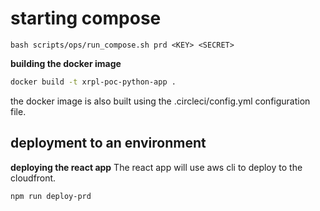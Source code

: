 # starting compose


`bash scripts/ops/run_compose.sh prd <KEY> <SECRET>`


**building the docker image**

```bash
docker build -t xrpl-poc-python-app .
```
the docker image is also built using the .circleci/config.yml configuration file.


## deployment to an environment



**deploying the react app**
The react app will use aws cli to deploy to the cloudfront.

```bash
npm run deploy-prd
```

